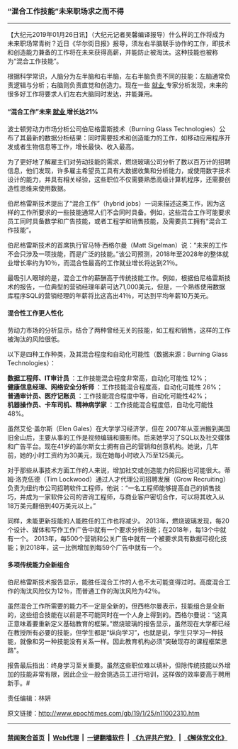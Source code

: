 ### “混合工作技能”未来职场求之而不得
------------------------

<p>
 【大纪元2019年01月26日讯】（大纪元记者吴馨编译报导）什么样的工作将成为未来职场常青树？近日《华尔街日报》报导，须左右半脑联手协作的工作，即技术和创造能力兼备的工作将在未来获得高薪，并能防止被淘汰。这种技能也被称为“混合工作技能”。
</p>
<p>
 根据科学常识，人脑分为左半脑和右半脑，左右半脑负责不同的技能：左脑通常负责逻辑与分析；右脑则负责直觉和创造力。现在一些
 <a href="http://www.epochtimes.com/gb/tag/%E5%B0%B1%E4%B8%9A.html">
  就业
 </a>
 专家分析发现，未来的很多好工作将要求人们左右大脑同时发达，并能兼用。
</p>
<h4>
 “混合工作”未来
 <a href="http://www.epochtimes.com/gb/tag/%E5%B0%B1%E4%B8%9A.html">
  就业
 </a>
 增长达21%
</h4>
<p>
 波士顿劳动力市场分析公司伯尼格雷斯技术（Burning Glass Technologies）公布了其最新的数据分析结果：同时需要技术和创造能力的工作，如移动应用程序开发或者生物信息等工作，增长最快、收入最高。
</p>
<p>
 为了更好地了解雇主们对劳动技能的需求，燃烧玻璃公司分析了数以百万计的招聘信息，他们发现，许多雇主希望员工具有大数据收集和分析能力，或使用数字技术设计的能力，并具有相关经验，这些职位不仅需要熟悉高级计算机程序，还需要创造性思维来使用数据。
</p>
<p>
 伯尼格雷斯技术提出了“混合工作”（hybrid jobs）一词来描述这类工作，因为这样的工作所要求的一些技能通常人们不会同时具备。例如，这些混合工作可能要求员工同时具备数学和广告技能，或者工程学和销售技能，及需要员工拥有“混合工作技能”。
</p>
<p>
 伯尼格雷斯技术的首席执行官马特·西格尔曼（Matt Sigelman）说：“未来的工作不会只涉及一项技能，而是广泛的技能。”该公司预测，2018年至2028年的整体就业增长率约为10％，而混合性最高的工作就业增长将达到21％。
</p>
<p>
 最吸引人眼球的是，混合工作的薪酬高于传统技能工作。例如，根据伯尼格雷斯技术的报告，一位典型的营销经理年薪可达71,000美元，但是，一个熟练使用数据库程序SQL的营销经理的年薪将比这高出41％，可达到平均年薪10万美元。
</p>
<h4>
 混合性工作更人性化
</h4>
<p>
 劳动力市场的分析显示，结合了两种曾经无关的技能，如工程和销售，这样的工作被淘汰的风险很低。
</p>
<p>
 以下是四种工作种类，及其混合程度和自动化可能性（数据来源：Burning Glass Technologies）：
</p>
<p>
 <strong>
  数据工程师、IT审计员
 </strong>
 ：工作技能混合程度非常高，自动化可能性 12%；
 <br/>
 <strong>
  健康信息经理、网络安全分析师
 </strong>
 ：工作技能混合程度高，自动化可能性 26%；
 <br/>
 <strong>
  普通审计员、医疗记账员
 </strong>
 ：工作技能混合程度中等，自动化可能性42%；
 <br/>
 <strong>
  机器操作员、卡车司机、精神病学家
 </strong>
 ：工作技能混合程度低，自动化可能性 48%。
</p>
<p>
 虽然艾伦·盖尔斯（Elen Gales）在大学学习经济学，但在 2007年从亚洲搬到美国旧金山后，主要从事的工作是视频编辑和摄影师。后来她学习了SQL以及社交媒体和广告平台。现在41岁的盖尔斯女士拥有自己的营销和创意机构。她说，几年前，她的小时工资约为30美元，现在她每小时收入75至125美元。
</p>
<p>
 对于那些从事技术方面工作的人来说，增加社交或创造能力的回报也可能很大。蒂姆·洛克伍德（Tim Lockwood）通过人才代理公司招聘发展（Grow Recruiting）负责为纽约市公司招聘软件工程师，他说：“一名工程师能够提高自己的销售技巧，并成为一家软件公司的咨询工程师，与商业客户密切合作，可以将其收入从18万美元翻倍到40万美元以上。”
</p>
<p>
 同样，未能更新技能的人能胜任的工作也将减少。 2013年，燃烧玻璃发现，每20个设计、媒体和写作工作广告中就有一个要求分析技能；在2018年，每13个中就有一个。 2013年，每500个营销和公关广告中就有一个被要求具有数据可视化技能；到2018年，这一比例增加到每59个广告中就有一个。
</p>
<h4>
 多项传统能力全新组合
</h4>
<p>
 伯尼格雷斯技术报告显示，能胜任混合工作的人也不太可能变得过时。高度混合工作的淘汰风险仅为12％，而普通工作的淘汰风险为42％。
</p>
<p>
 虽然混合工作所需要的能力不一定是全新的，但西格尔曼表示，技能组合是全新的，这些组合技能在以前是不可能同时在一个人身上得到的。西格尔曼说：“这真正意味着要重新定义基础教育的框架。”燃烧玻璃的报告显示，虽然现在大学都已经在教授所有必要的技能，但学生都是“纵向学习”，也就是说，学生只学习一种技能，就像和另一种技能没有关系一样。因此教育机构必须“突破现存的课程框架思路”。
</p>
<p>
 报告最后指出：终身学习至关重要。虽然这些职位难以填补，但除传统技能以外增加的技能非常有限，因此企业一般会挑选员工进行培训，这样做的效率要高于聘用新手。#
</p>
<p>
 责任编辑：林妍
</p>

原文链接：http://www.epochtimes.com/gb/19/1/25/n11002310.htm


------------------------
#### [禁闻聚合首页](https://github.com/gfw-breaker/banned-news/blob/master/README.md) &nbsp;|&nbsp; [Web代理](https://github.com/gfw-breaker/open-proxy/blob/master/README.md) &nbsp;|&nbsp; [一键翻墙软件](https://github.com/gfw-breaker/nogfw/blob/master/README.md) &nbsp;|&nbsp; [《九评共产党》](https://github.com/gfw-breaker/9ping.md/blob/master/README.md#九评之一评共产党是什么) &nbsp;|&nbsp; [《解体党文化》](https://github.com/gfw-breaker/jtdwh.md/blob/master/README.md#绪论)